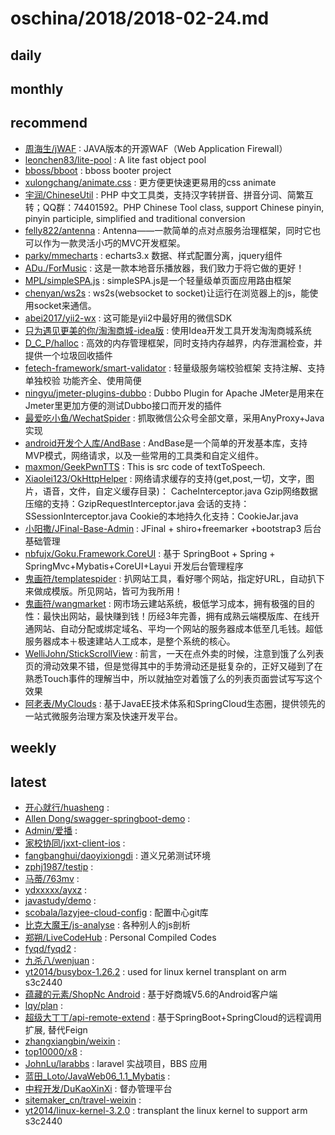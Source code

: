 # oschina/2018/2018-02-24.md



## daily



## monthly



## recommend

- [周海生/jWAF](http://git.oschina.net/haison/jWAF) : JAVA版本的开源WAF（Web Application Firewall）
- [leonchen83/lite-pool](http://git.oschina.net/leonchen83/lite-pool) : A lite fast object pool
- [bboss/bboot](http://git.oschina.net/bboss/bboot) : bboss booter project
- [xulongchang/animate.css](http://git.oschina.net/xulongchang/animate.css) : 更方便更快速更易用的css animate
- [宇润/ChineseUtil](http://git.oschina.net/yurunsoft/ChineseUtil) : PHP 中文工具类，支持汉字转拼音、拼音分词、简繁互转；QQ群：74401592。PHP Chinese Tool class, support Chinese pinyin, pinyin participle, simplified and traditional conversion
- [felly822/antenna](http://git.oschina.net/felly822/antenna) : Antenna——一款简单的点对点服务治理框架，同时它也可以作为一款灵活小巧的MVC开发框架。
- [parky/mmecharts](http://git.oschina.net/parki/mmecharts) : echarts3.x 数据、样式配置分离，jquery组件
- [ADu./ForMusic](http://git.oschina.net/ningyuwen/XX-music) : 这是一款本地音乐播放器，我们致力于将它做的更好！
- [MPL/simpleSPA.js](http://git.oschina.net/MPL/simplespa-js) : simpleSPA.js是一个轻量级单页面应用路由框架
- [chenyan/ws2s](http://git.oschina.net/chenyanclyz/ws2s) : ws2s(websocket to socket)让运行在浏览器上的js，能使用socket来通信。
- [abei2017/yii2-wx](http://git.oschina.net/abei2017/yii2-wx) : 这可能是yii2中最好用的微信SDK
- [只为遇见更美的你/淘淘商城-idea版](http://git.oschina.net/chenyp/TaoTaoShangCheng-idea) : 使用Idea开发工具开发淘淘商城系统
- [D_C_P/halloc](http://git.oschina.net/dcp_483/halloc) : 高效的内存管理框架，同时支持内存越界，内存泄漏检查，并提供一个垃圾回收插件
- [fetech-framework/smart-validator](http://git.oschina.net/fetech-framework/smart-validator) : 轻量级服务端校验框架 支持注解、支持单独校验 功能齐全、使用简便
- [ningyu/jmeter-plugins-dubbo](http://git.oschina.net/ningyu/jmeter-plugins-dubbo) : Dubbo Plugin for Apache JMeter是用来在Jmeter里更加方便的测试Dubbo接口而开发的插件
- [最爱吃小鱼/WechatSpider](http://git.oschina.net/poet/WechatSpider) : 抓取微信公众号全部文章，采用AnyProxy+Java实现
- [android开发个人库/AndBase](http://git.oschina.net/cocolove2liu/andbase) : AndBase是一个简单的开发基本库，支持MVP模式，网络请求，以及一些常用的工具类和自定义组件。
- [maxmon/GeekPwnTTS](http://git.oschina.net/ko-orz/GeekPwnTTS) : This is src code of textToSpeech.
- [Xiaolei123/OkHttpHelper](http://git.oschina.net/xcode_xiao/OkHttpHelper) : 网络请求缓存的支持(get,post,一切，文字，图片，语音，文件，自定义缓存目录)： CacheInterceptor.java Gzip网络数据压缩的支持：GzipRequestInterceptor.java 会话的支持：SSessionInterceptor.java Cookie的本地持久化支持：CookieJar.java
- [小阳撒/JFinal-Base-Admin](http://git.oschina.net/wz2520020/JFinal-Base-Admin) : JFinal + shiro+freemarker +bootstrap3 后台基础管理
- [nbfujx/Goku.Framework.CoreUI](http://git.oschina.net/nbfujx/Goku.Framework.CoreUI) : 基于 SpringBoot + Spring + SpringMvc+Mybatis+CoreUI+Layui 开发后台管理程序
- [鬼画符/templatespider](http://git.oschina.net/mail_osc/templatespider) : 扒网站工具，看好哪个网站，指定好URL，自动扒下来做成模版。所见网站，皆可为我所用！
- [鬼画符/wangmarket](http://git.oschina.net/mail_osc/wangmarket) : 网市场云建站系统，极低学习成本，拥有极强的目的性：最快出网站，最快赚到钱！历经3年完善，拥有成熟云端模版库、在线开通网站、自动分配或绑定域名、平均一个网站的服务器成本低至几毛钱。超低服务器成本＋极速建站人工成本，是整个系统的核心。
- [WelliJohn/StickScrollView](http://git.oschina.net/WelliJohn/StickScrollView) : 前言，一天在点外卖的时候，注意到饿了么列表页的滑动效果不错，但是觉得其中的手势滑动还是挺复杂的，正好又碰到了在熟悉Touch事件的理解当中，所以就抽空对着饿了么的列表页面尝试写写这个效果
- [阿老表/MyClouds](http://git.oschina.net/osworks/MyClouds) : 基于JavaEE技术体系和SpringCloud生态圈，提供领先的一站式微服务治理方案及快速开发平台。


## weekly



## latest

- [开心就行/huasheng](http://git.oschina.net/KaiXinJiuXing/huasheng) : 
- [Allen Dong/swagger-springboot-demo](http://git.oschina.net/allendong/swagger-springboot-demo) : 
- [Admin/爱播](http://git.oschina.net/sdyqkj_admin/abplayer) : 
- [家校协同/jxxt-client-ios](http://git.oschina.net/jxxt/jxxt-client-ios) : 
- [fangbanghui/daoyixiongdi](http://git.oschina.net/fangbanghui/daoyixiongdi) : 道义兄弟测试环境
- [zphj1987/testip](http://git.oschina.net/zphj1987/testip) : 
- [马蒂/763mv](http://git.oschina.net/onepicx/763mv) : 
- [ydxxxxx/ayxz](http://git.oschina.net/ydxxx/ay) : 
- [javastudy/demo](http://git.oschina.net/chenzaiyong/demo) : 
- [scobala/lazyjee-cloud-config](http://git.oschina.net/scobala/lazyjee-cloud-config) : 配置中心git库
- [比克大魔王/js-analyse](http://git.oschina.net/mockingbired/js-analyse) : 各种别人的js剖析
- [郑朔/LiveCodeHub](http://git.oschina.net/upday7/LiveCodeHub) : Personal Compiled Codes
- [fyqd/fyqd2](http://git.oschina.net/fyqd/fyqd2) : 
- [九杀八/wenjuan](http://git.oschina.net/jianshushe/wenjuan) : 
- [yt2014/busybox-1.26.2](http://git.oschina.net/yt2014/busybox-1.26.2) : used for linux kernel transplant on arm s3c2440
- [蕴藏的元素/ShopNc Android](http://git.oschina.net/MapStory/ShopNc-Android) : 基于好商城V5.6的Android客户端
- [lqy/plan](http://git.oschina.net/sdfsdf234/plan) : 
- [超级大丁丁/api-remote-extend](http://git.oschina.net/msgcode/api-remote-extend) : 基于SpringBoot+SpringCloud的远程调用扩展, 替代Feign
- [zhangxiangbin/weixin](http://git.oschina.net/zhangxiangbin/weixin) : 
- [top10000/x8](http://git.oschina.net/top10000/x8) : 
- [JohnLu/larabbs](http://git.oschina.net/helloJohnLu/larabbs) : laravel 实战项目，BBS 应用
- [蓝田_Loto/JavaWeb06_1.1_Mybatis](http://git.oschina.net/shorfng/JavaWeb06_1.1_Mybatis) : 
- [中程开发/DuKaoXinXi](http://git.oschina.net/ZCDevelop/DuKaoXinXi) : 督办管理平台
- [sitemaker_cn/travel-weixin](http://git.oschina.net/sitemaker_cn/travel-weixin) : 
- [yt2014/linux-kernel-3.2.0](http://git.oschina.net/yt2014/linux-kernel-3.2.0) : transplant the linux kernel to support arm s3c2440